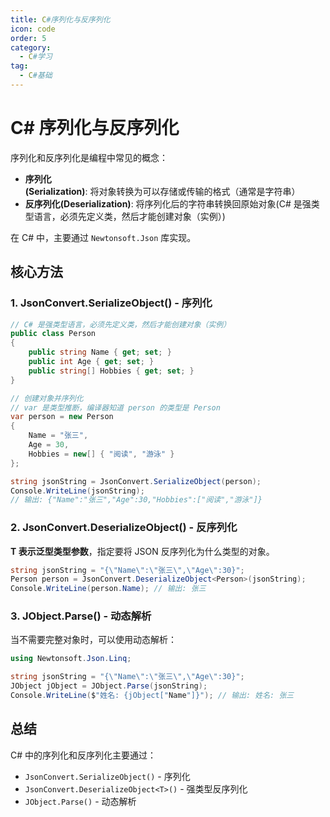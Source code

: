 ```yaml
---
title: C#序列化与反序列化
icon: code
order: 5
category:
  - C#学习
tag:
  - C#基础
---
```




# C# 序列化与反序列化

序列化和反序列化是编程中常见的概念：
- **序列化(Serialization)**: 将对象转换为可以存储或传输的格式（通常是字符串）
- **反序列化(Deserialization)**: 将序列化后的字符串转换回原始对象(C# 是强类型语言，必须先定义类，然后才能创建对象（实例）)

在 C# 中，主要通过 `Newtonsoft.Json` 库实现。

## 核心方法

### 1. JsonConvert.SerializeObject() - 序列化

```csharp
// C# 是强类型语言，必须先定义类，然后才能创建对象（实例）
public class Person
{
    public string Name { get; set; }
    public int Age { get; set; }
    public string[] Hobbies { get; set; }
}

// 创建对象并序列化
// var 是类型推断，编译器知道 person 的类型是 Person
var person = new Person
{
    Name = "张三",
    Age = 30,
    Hobbies = new[] { "阅读", "游泳" }
};

string jsonString = JsonConvert.SerializeObject(person);
Console.WriteLine(jsonString);
// 输出: {"Name":"张三","Age":30,"Hobbies":["阅读","游泳"]}
```

### 2. JsonConvert.DeserializeObject() - 反序列化

**T 表示泛型类型参数**，指定要将 JSON 反序列化为什么类型的对象。

```csharp
string jsonString = "{\"Name\":\"张三\",\"Age\":30}";
Person person = JsonConvert.DeserializeObject<Person>(jsonString);
Console.WriteLine(person.Name); // 输出: 张三
```

### 3. JObject.Parse() - 动态解析

当不需要完整对象时，可以使用动态解析：

```csharp
using Newtonsoft.Json.Linq;

string jsonString = "{\"Name\":\"张三\",\"Age\":30}";
JObject jObject = JObject.Parse(jsonString);
Console.WriteLine($"姓名: {jObject["Name"]}"); // 输出: 姓名: 张三
```

## 总结

C# 中的序列化和反序列化主要通过：
- `JsonConvert.SerializeObject()` - 序列化
- `JsonConvert.DeserializeObject<T>()` - 强类型反序列化
- `JObject.Parse()` - 动态解析